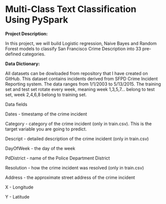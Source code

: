 # Multi-Class Text Classification Using PySpark

**Project Description:**

In this project, we will build Logistic regression, Naive Bayes and Random Forest models to classify San Francisco Crime Description into 33 pre-defined categories. 

**Data Dictionary:**

All datasets can be dowloaded from repository that I have created on GitHub. This dataset contains incidents derived from SFPD Crime Incident Reporting system. The data ranges from 1/1/2003 to 5/13/2015. The training set and test set rotate every week, meaning week 1,3,5,7... belong to test set, week 2,4,6,8 belong to training set. 

Data fields

Dates - timestamp of the crime incident

Category - category of the crime incident (only in train.csv). This is the target variable you are going to predict.

Descript - detailed description of the crime incident (only in train.csv)

DayOfWeek - the day of the week

PdDistrict - name of the Police Department District

Resolution - how the crime incident was resolved (only in train.csv)

Address - the approximate street address of the crime incident 

X - Longitude

Y - Latitude
